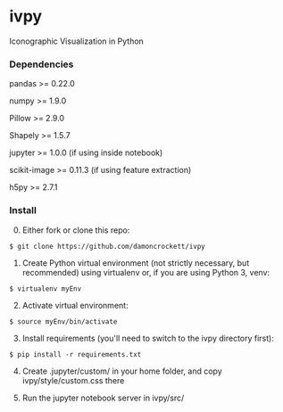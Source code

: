 # ivpy
Iconographic Visualization in Python

### Dependencies 

pandas >= 0.22.0

numpy >= 1.9.0

Pillow >= 2.9.0

Shapely >= 1.5.7

jupyter >= 1.0.0 (if using inside notebook)

scikit-image >= 0.11.3 (if using feature extraction)

h5py >= 2.7.1

### Install

0. Either fork or clone this repo:

``$ git clone https://github.com/damoncrockett/ivpy``

1. Create Python virtual environment (not strictly necessary, but recommended) using virtualenv or, if you are using Python 3, venv:

``$ virtualenv myEnv``

2. Activate virtual environment:

``$ source myEnv/bin/activate``

3. Install requirements (you'll need to switch to the ivpy directory first):

``$ pip install -r requirements.txt``

4. Create .jupyter/custom/ in your home folder, and copy ivpy/style/custom.css there

5. Run the jupyter notebook server in ivpy/src/
